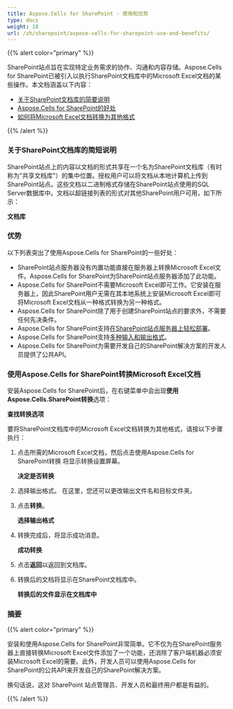 ```yaml
---
title: Aspose.Cells for SharePoint - 使用和优势
type: docs
weight: 10
url: /zh/sharepoint/aspose-cells-for-sharepoint-use-and-benefits/
---
```


{{% alert color="primary" %}} 

SharePoint站点旨在实现特定业务需求的协作、沟通和内容存储。Aspose.Cells for SharePoint已被引入以执行SharePoint文档库中的Microsoft Excel文档的某些操作。本文档涵盖以下内容：

- [关于SharePoint文档库的简要说明](/cells/zh/sharepoint/aspose-cells-for-sharepoint-use-and-benefits/)
- [Aspose.Cells for SharePoint的好处](/cells/zh/sharepoint/aspose-cells-for-sharepoint-use-and-benefits/)
- [如何将Microsoft Excel文档转换为其他格式](/cells/zh/sharepoint/aspose-cells-for-sharepoint-use-and-benefits/)

{{% /alert %}} 
### **关于SharePoint文档库的简短说明**
SharePoint站点上的内容以文档的形式共享在一个名为SharePoint文档库（有时称为"共享文档库"）的集中位置。授权用户可以将文档从本地计算机上传到SharePoint站点。这些文档以二进制格式存储在SharePoint站点使用的SQL Server数据库中。文档以超链接列表的形式对其他SharePoint用户可用，如下所示：

**文档库** 


### **优势**
以下列表突出了使用Aspose.Cells for SharePoint的一些好处：

- SharePoint站点服务器没有内置功能直接在服务器上转换Microsoft Excel文件。Aspose.Cells for SharePoint为SharePoint站点服务器添加了此功能。
- Aspose.Cells for SharePoint不需要Microsoft Excel即可工作。它安装在服务器上，因此SharePoint用户无需在其本地系统上安装Microsoft Excel即可将Microsoft Excel文档从一种格式转换为另一种格式。
- Aspose.Cells for SharePoint除了用于创建SharePoint站点的要求外，不需要任何先决条件。
- Aspose.Cells for SharePoint支持[在SharePoint站点服务器上轻松部署](/cells/zh/sharepoint/installing-aspose-cells-for-sharepoint/)。
- Aspose.Cells for SharePoint支持[多种输入和输出格式](/cells/zh/sharepoint/multiple-format-support/)。
- Aspose.Cells for SharePoint为需要开发自己的SharePoint解决方案的开发人员提供了公共API。
### **使用Aspose.Cells for SharePoint转换Microsoft Excel文档**
安装Aspose.Cells for SharePoint后，在右键菜单中会出现**使用Aspose.Cells.SharePoint转换**选项： 

**查找转换选项** 

要将SharePoint文档库中的Microsoft Excel文档转换为其他格式，请按以下步骤执行：

1. 点击所需的Microsoft Excel文档，然后点击使用Aspose.Cells for SharePoint转换
   将显示转换设置屏幕。 

   **决定是否转换** 


1. 选择输出格式。
   在这里，您还可以更改输出文件名和目标文件夹。
1. 点击**转换**。 

   **选择输出格式** 



1. 转换完成后，将显示成功消息。 

   **成功转换** 



1. 点击**返回**以返回到文档库。
1. 转换后的文档将显示在SharePoint文档库中。 

   **转换后的文件显示在文档库中** 


### **摘要**
{{% alert color="primary" %}} 

安装和使用Aspose.Cells for SharePoint非常简单。它不仅为在SharePoint服务器上直接转换Microsoft Excel文件添加了一个功能，还消除了客户端机器必须安装Microsoft Excel的需要。此外，开发人员可以使用Aspose.Cells for SharePoint的公共API来开发自己的SharePoint解决方案。

换句话说，这对 SharePoint 站点管理员、开发人员和最终用户都是有益的。 

{{% /alert %}}
